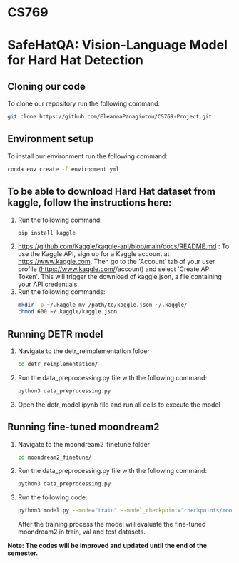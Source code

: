 # CS769
# SafeHatQA: Vision-Language Model for Hard Hat Detection

## Cloning our code
To clone our repository run the following command:
```bash
git clone https://github.com/EleannaPanagiotou/CS769-Project.git
```
## Environment setup
To install our environment run the following command:
```bash
conda env create -f environment.yml
```
## To be able to download Hard Hat dataset from kaggle, follow the instructions here: 
1. Run the following command:
    ```bash
    pip install kaggle
    ```
2. https://github.com/Kaggle/kaggle-api/blob/main/docs/README.md : To use the Kaggle API, sign up for a Kaggle account at https://www.kaggle.com. Then go to the 'Account' tab of your user profile (https://www.kaggle.com/<username>/account) and select 'Create API Token'. This will trigger the download of kaggle.json, a file containing your API credentials.
3.  Run the following commands:
    ```bash
    mkdir -p ~/.kaggle mv /path/to/kaggle.json ~/.kaggle/ 
    chmod 600 ~/.kaggle/kaggle.json
    ```

## Running DETR model
1. Navigate to the detr_reimplementation folder
    ```bash
    cd detr_reimplementation/
    ```
2. Run the data_preprocessing.py file with the following command:
    ```bash
    python3 data_preprocessing.py
    ```
3. Open the detr_model.ipynb file and run all cells to execute the model

## Running fine-tuned moondream2 
1. Navigate to the moondream2_finetune folder
    ```bash
    cd moondream2_finetune/
    ```
2. Run the data_preprocessing.py file with the following command:
    ```bash
    python3 data_preprocessing.py
    ```
3. Run the following code:
    ```bash
    python3 model.py --mode="train" --model_checkpoint="checkpoints/moondream-ft"
    ```
   After the training process the model will evaluate the fine-tuned moondream2 in train, val and test datasets.

**Note: The codes will be improved and updated until the end of the semester.**




